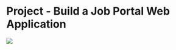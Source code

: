 # Project - Build a Job Portal Web Application



[<img src="images/spring-boot-job-portal-project.png">](http://www.luv2code.com/spring-boot-3-project-job-portal-web-app-github)



